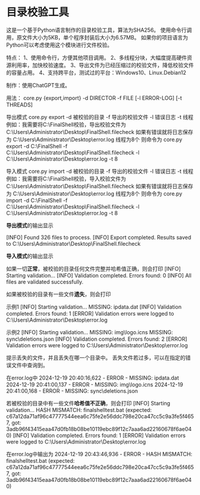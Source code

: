 **目录校验工具**
===

这是一个基于Python语言制作的目录校验工具，算法为SHA256。
使用命令行调用，原文件大小为5KB，单个程序封装后大小为6.57MB。
如果你的项目语言为Python可以考虑使用这个模块进行文件校验。

特点：
1、使用命令行，方便其他项目调用。
2、多线程分块，大幅度提高硬件资源利用率，加快校验速度。
3、导出文件为已经压缩过的校验文件，降低校验文件的容量占用。
4、支持跨平台，测试过的平台：Windows10、Linux.Debian12

制作：使用ChatGPT生成。

用法：
core.py {export,import} -d DIRECTOR -f FILE [-l ERROR-LOG] [-t THREADS] 

导出模式
core.py export -d 被校验的目录 -f 导出的校验文件 -l 错误日志 -t 线程
例如：我需要将C:\FinalShell校验，导出校验文件为C:\Users\Administrator\Desktop\FinalShell.filecheck 如果有错误就将日志保存为 C:\Users\Administrator\Desktop\error.log 线程为8个
则命令为  core.py export -d C:\FinalShell -f C:\Users\Administrator\Desktop\FinalShell.filecheck -l C:\Users\Administrator\Desktop\error.log  -t 8

导入模式
core.py import -d 被校验的目录 -f 导出的校验文件 -l 错误日志 -t 线程
例如：我需要将C:\FinalShell校验，导入校验文件为C:\Users\Administrator\Desktop\FinalShell.filecheck 如果有错误就将日志保存为 C:\Users\Administrator\Desktop\error.log 线程为8个
则命令为  core.py import -d C:\FinalShell -f C:\Users\Administrator\Desktop\FinalShell.filecheck -l C:\Users\Administrator\Desktop\error.log  -t 8

**导出模式**的输出显示

[INFO] Found 326 files to process.
[INFO] Export completed. Results saved to C:\Users\Administrator\Desktop\FinalShell.filecheck

**导入模式**的输出显示

如果一切**正常**，被校验的目录任何文件完整并哈希值正确，则会打印
[INFO] Starting validation...
[INFO] Validation completed. Errors found: 0
[INFO] All files are validated successfully.

如果被校验的目录有一些文件**遗失**，则会打印

示例1
[INFO] Starting validation...
MISSING: ipdata.dat
[INFO] Validation completed. Errors found: 1
[ERROR] Validation errors were logged to C:\Users\Administrator\Desktop\error.log

示例2
[INFO] Starting validation...
MISSING: img\logo.icns
MISSING: sync\deletions.json
[INFO] Validation completed. Errors found: 2
[ERROR] Validation errors were logged to C:\Users\Administrator\Desktop\error.log

提示丢失的文件，并且丢失在哪一个目录中。
丢失文件若过多，可以在指定的错误文件中查询到。

在error.log中
2024-12-19 20:40:16,622 - ERROR - MISSING: ipdata.dat
2024-12-19 20:41:00,137 - ERROR - MISSING: img\logo.icns
2024-12-19 20:41:00,168 - ERROR - MISSING: sync\deletions.json

若被校验的目录中有一些文件**哈希值不正确**，则会打印
[INFO] Starting validation...
HASH MISMATCH: finalshelltest.bat (expected: c67a12da71af96c47777544eea6c75fe2e56ddc798e20ca47cc5c9a3fe5f4657, got: 3adb96f43415eaa47d0fb18b08be10119ebc89f12c7aaa6ad22160678f6ae040)
[INFO] Validation completed. Errors found: 1
[ERROR] Validation errors were logged to C:\Users\Administrator\Desktop\error.log

在error.log中输出为
2024-12-19 20:43:46,936 - ERROR - HASH MISMATCH: finalshelltest.bat (expected: c67a12da71af96c47777544eea6c75fe2e56ddc798e20ca47cc5c9a3fe5f4657, got: 3adb96f43415eaa47d0fb18b08be10119ebc89f12c7aaa6ad22160678f6ae040)
